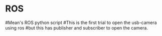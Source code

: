 # ROS
#Mean's ROS python script
#This is the first trial to open the usb-camera using ros
#but this has publisher and subscriber to open the camera.
